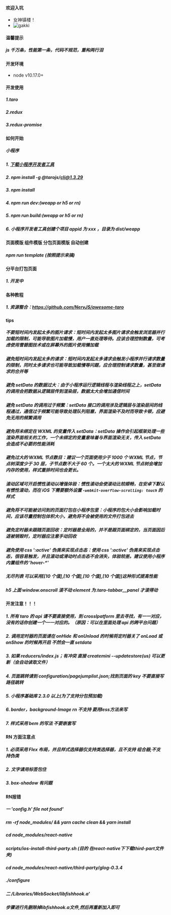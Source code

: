#### 欢迎入坑

- 女神镇楼！
- ![gakki](http://imgsize.52shangou.com/img/n/12/02/1543735628832_2178.jpeg@500w_.png)

#### 温馨提示

##### js 千万条，性能第一条，代码不规范，重构两行泪

#### 开发环境

- node v10.17.0+

#### 开发使用

##### 1.taro

##### 2.redux

##### 3.redux-promise

#### 如何开始

##### 小程序

##### 1. [下载小程序开发者工具](https://developers.weixin.qq.com/miniprogram/dev/devtools/download.html?t=18102216)

##### 2. npm install -g @tarojs/cli@1.3.29

##### 3. npm install

##### 4. npm run dev:(weapp or h5 or rn)

##### 5. npm run build:(weapp or h5 or rn)

##### 6. 小程序开发者工具创建个项目 appid 为 xxx ，目录为 dist/weapp

#### 页面模版 组件模版 分包页面模版 自动创建

##### npm run template (按照提示来搞)

#### 分平台打包页面

##### 1. 开发中

#### 各种教程

##### 1. 资源整合：https://github.com/NervJS/awesome-taro

#### tips

##### 不要短时间内发起太多的图片请求：短时间内发起太多图片请求会触发浏览器并行加载的限制，可能导致图片加载慢，用户一直处理等待。应该合理控制数量，可考虑使用雪碧图技术或在屏幕外的图片使用懒加载

##### 避免短时间内发起太多的请求：短时间内发起太多请求会触发小程序并行请求数量的限制，同时太多请求也可能导致加载慢等问题，应合理控制请求数量，甚至做请求的合并等

##### 避免 setData 的数据过大：由于小程序运行逻辑线程与渲染线程之上，setData 的调用会把数据从逻辑层传到渲染层，数据太大会增加通信时间

##### 避免 setData 的调用过于频繁：setData 接口的调用涉及逻辑层与渲染层间的线程通过，通信过于频繁可能导致处理队列阻塞，界面渲染不及时而导致卡顿，应避免无用的频繁调用

##### 避免将未绑定在 WXML 的变量传入 setData：setData 操作会引起框架处理一些渲染界面相关的工作，一个未绑定的变量意味着与界面渲染无关，传入 setData 会造成不必要的性能消耗

##### 避免过大的 WXML 节点数目：建议一个页面使用少于 1000 个 WXML 节点，节点树深度少于 30 层，子节点数不大于 60 个。一个太大的 WXML 节点树会增加内存的使用，样式重排时间也会更长。

##### 滚动区域可开启惯性滚动以增强体验：惯性滚动会使滚动比较顺畅，在安卓下默认有惯性滚动，而在 iOS 下需要额外设置 `-webkit-overflow-scrolling: touch` 的样式

##### 避免将不可能被访问到的页面打包在小程序包里：小程序的包大小会影响加载时间，应该尽量控制包体积大小，避免将不会被使用的文件打包进去

##### 避免定时器未跟随页面回收：定时器是全局的，并不是跟页面绑定的，当页面因后退被销毁时，定时器应注意手动回收

##### 避免使用 css ':active' 伪类来实现点击态：使用 css ':active' 伪类来实现点击态，很容易触发，并且滚动或滑动时点击态不会消失，体验较差。建议使用小程序内置组件的 'hover-\*'

##### 无尽列表 可以采用[[10 个值],[10 个值],[10 个值],[10 个值]]这种形式提高性能

##### h5 上面 window.onscroll 滚不动 element 为.taro-tabbar\_\_panel 才滚得动

#### 开发注意！！！

##### 1. 所有 taro 的 api 请不要直接使用，到 crosslpatform 里去寻找，有一一对应，没有的话你创建一个一一对应的。（原因：可以在里面处理 api 的跨平台问题）

##### 2. 调用定时器的页面请在 onHide 和 onUnload 的时候将定时器关了 onLoad 或 onShow 的时候再开启 不然会一直 setdata

##### 3. 如果 reducers/index.js；有冲突 直接 createmini --updatestore(us) 可以更新（会自动读取文件）

##### 4. 页面跳转请到 configuration/pagejumplist.json;找到页面的 key 不要直接写路径跳转

##### 5. 小程序基础库 2.3.0 以上(为了支持分包预加载)

##### 6. border，background-Image rn 不支持 要用less方法来写

##### 7. 样式采用 bem 的写法 不要嵌套写

#### RN 方面注意点

##### 1. 必须采用 Flex 布局，并且样式选择器仅支持类选择器，且不支持 组合器;不支持伪类

##### 2. 文字请用<Text></Text>标签包住

##### 3. box-shadow 有问题

#### RN报错

##### 一 'config.h' file not found'
##### rm -rf node_modules/ && yarn cache clean && yarn install
##### cd node_modules/react-native
##### scripts/ios-install-third-party.sh (目的 在react-native下下载third-part文件夹)
##### cd node_modules/react-native/third-party/glog-0.3.4
##### ./configure

##### 二 /Libraries/WebSocket/libfishhook.a'
##### 步骤进行先删除掉libfishhook.a文件,然后再重新加入即可
